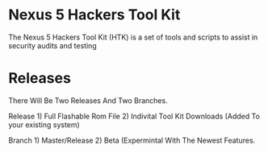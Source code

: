 # Nexus 5 Hackers Tool Kit
The Nexus 5 Hackers Tool Kit (HTK) is a set of tools and scripts to assist in security audits and testing

# Releases
There Will Be Two Releases And Two Branches.

Release 1) Full Flashable Rom File
        2) Indivital Tool Kit Downloads (Added To your existing system)

Branch  1) Master/Release
        2) Beta (Expermintal With The Newest Features.
